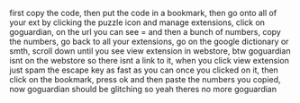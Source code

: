 first copy the code, then put the code in a bookmark, then go onto all of your ext by clicking the puzzle icon and manage extensions, click on goguardian, on the url you can see = and then a bunch of numbers, copy the numbers, go back to all your extensions, go on the google dictionary or smth, scroll down until you see view extension in webstore, btw goguardian isnt on the webstore so there isnt a link to it, when you click view extension just spam the escape key as fast as you can once you clicked on it, then click on the bookmark, press ok and then paste the numbers you copied, now goguardian should be glitching so yeah theres no more goguardian
